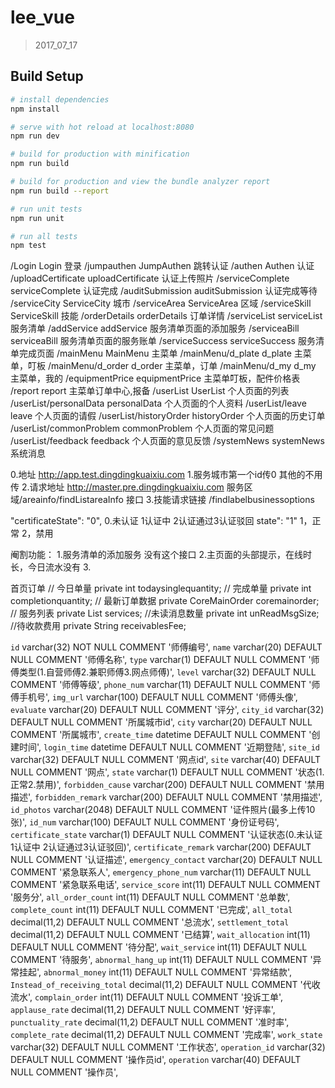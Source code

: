 # lee_vue

> 2017_07_17

## Build Setup

``` bash
# install dependencies
npm install

# serve with hot reload at localhost:8080
npm run dev

# build for production with minification
npm run build

# build for production and view the bundle analyzer report
npm run build --report

# run unit tests
npm run unit

# run all tests
npm test
```


  /Login                    Login 登录
 /jumpauthen                JumpAuthen  跳转认证
 /authen                    Authen 认证
 /uploadCertificate         uploadCertificate 认证上传照片
 /serviceComplete           serviceComplete 认证完成
 /auditSubmission           auditSubmission 认证完成等待
  /serviceCity              ServiceCity 城市
  /serviceArea              ServiceArea 区域
  /serviceSkill             ServiceSkill 技能
  /orderDetails             orderDetails 订单详情
  /serviceList              serviceList 服务清单
    /addService               addService 服务清单页面的添加服务
    /serviceaBill             serviceaBill 服务清单页面的服务账单
  /serviceSuccess           serviceSuccess  服务清单完成页面
  /mainMenu                 MainMenu 主菜单
   /mainMenu/d_plate        d_plate 主菜单，叮板
   /mainMenu/d_order        d_order 主菜单，订单
   /mainMenu/d_my           d_my 主菜单，我的
  /equipmentPrice           equipmentPrice  主菜单叮板，配件价格表
  /report                   report 主菜单订单中心,报备
  /userList                 UserList 个人页面的列表
  /userList/personalData     personalData 个人页面的个人资料
  /userList/leave            leave 个人页面的请假
  /userList/historyOrder     historyOrder 个人页面的历史订单
  /userList/commonProblem    commonProblem 个人页面的常见问题
  /userList/feedback         feedback 个人页面的意见反馈
  /systemNews                systemNews 系统消息


  0.地址 http://app.test.dingdingkuaixiu.com
  1.服务城市第一个id传0   其他的不用传
  2.请求地址 http://master.pre.dingdingkuaixiu.com  服务区域/areainfo/findListareaInfo 接口
  3.技能请求链接 /findlabelbusinessoptions



"certificateState": "0",  0.未认证 1认证中 2认证通过3认证驳回
state": "1"  1，正常  2，禁用


阉割功能：
1.服务清单的添加服务 没有这个接口
2.主页面的头部提示，在线时长，今日流水没有
3.


首页订单
// 今日单量
  private int todaysinglequantity;
  // 完成单量
  private int completionquantity;
  // 最新订单数据
  private CoreMainOrder coremainorder;
  // 服务列表
  private List<CoreMainOrderServiceBean> services;
  //未读消息数量
  private int unReadMsgSize;
  //待收款费用
  private String receivablesFee;


 `id` varchar(32) NOT NULL COMMENT '师傅编号',
  `name` varchar(20) DEFAULT NULL COMMENT '师傅名称',
  `type` varchar(1) DEFAULT NULL COMMENT '师傅类型(1.自营师傅2.兼职师傅3.网点师傅)',
  `level` varchar(32) DEFAULT NULL COMMENT '师傅等级',
  `phone_num` varchar(11) DEFAULT NULL COMMENT '师傅手机号',
  `img_url` varchar(100) DEFAULT NULL COMMENT '师傅头像',
  `evaluate` varchar(20) DEFAULT NULL COMMENT '评分',
  `city_id` varchar(32) DEFAULT NULL COMMENT '所属城市id',
  `city` varchar(20) DEFAULT NULL COMMENT '所属城市',
  `create_time` datetime DEFAULT NULL COMMENT '创建时间',
  `login_time` datetime DEFAULT NULL COMMENT '近期登陆',
  `site_id` varchar(32) DEFAULT NULL COMMENT '网点id',
  `site` varchar(40) DEFAULT NULL COMMENT '网点',
  `state` varchar(1) DEFAULT NULL COMMENT '状态(1.正常2.禁用)',
  `forbidden_cause` varchar(200) DEFAULT NULL COMMENT '禁用描述',
  `forbidden_remark` varchar(200) DEFAULT NULL COMMENT '禁用描述',
  `id_photos` varchar(2048) DEFAULT NULL COMMENT '证件照片(最多上传10张)',
  `id_num` varchar(100) DEFAULT NULL COMMENT '身份证号码',
  `certificate_state` varchar(1) DEFAULT NULL COMMENT '认证状态(0.未认证 1认证中 2认证通过3认证驳回)',
  `certificate_remark` varchar(200) DEFAULT NULL COMMENT '认证描述',
  `emergency_contact` varchar(20) DEFAULT NULL COMMENT '紧急联系人',
  `emergency_phone_num` varchar(11) DEFAULT NULL COMMENT '紧急联系电话',
  `service_score` int(11) DEFAULT NULL COMMENT '服务分',
  `all_order_count` int(11) DEFAULT NULL COMMENT '总单数',
  `complete_count` int(11) DEFAULT NULL COMMENT '已完成',
  `all_total` decimal(11,2) DEFAULT NULL COMMENT '总流水',
  `settlement_total` decimal(11,2) DEFAULT NULL COMMENT '已结算',
  `wait_allocation` int(11) DEFAULT NULL COMMENT '待分配',
  `wait_service` int(11) DEFAULT NULL COMMENT '待服务',
  `abnormal_hang_up` int(11) DEFAULT NULL COMMENT '异常挂起',
  `abnormal_money` int(11) DEFAULT NULL COMMENT '异常结款',
  `Instead_of_receiving_total` decimal(11,2) DEFAULT NULL COMMENT '代收流水',
  `complain_order` int(11) DEFAULT NULL COMMENT '投诉工单',
  `applause_rate` decimal(11,2) DEFAULT NULL COMMENT '好评率',
  `punctuality_rate` decimal(11,2) DEFAULT NULL COMMENT '准时率',
  `complete_rate` decimal(11,2) DEFAULT NULL COMMENT '完成率',
  `work_state` varchar(32) DEFAULT NULL COMMENT '工作状态',
  `operation_id` varchar(32) DEFAULT NULL COMMENT '操作员id',
  `operation` varchar(40) DEFAULT NULL COMMENT '操作员',







